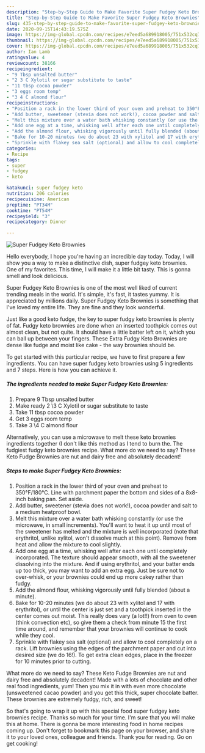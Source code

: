 ```yaml
---
description: "Step-by-Step Guide to Make Favorite Super Fudgey Keto Brownies"
title: "Step-by-Step Guide to Make Favorite Super Fudgey Keto Brownies"
slug: 435-step-by-step-guide-to-make-favorite-super-fudgey-keto-brownies
date: 2020-09-15T14:43:19.575Z
image: https://img-global.cpcdn.com/recipes/e7eed5a689918005/751x532cq70/super-fudgey-keto-brownies-recipe-main-photo.jpg
thumbnail: https://img-global.cpcdn.com/recipes/e7eed5a689918005/751x532cq70/super-fudgey-keto-brownies-recipe-main-photo.jpg
cover: https://img-global.cpcdn.com/recipes/e7eed5a689918005/751x532cq70/super-fudgey-keto-brownies-recipe-main-photo.jpg
author: Ian Lamb
ratingvalue: 4
reviewcount: 38166
recipeingredient:
- "9 Tbsp unsalted butter"
- "2 3 C Xylotil or sugar substitute to taste"
- "11 tbsp cocoa powder"
- "3 eggs room temp"
- "3 4 C almond flour"
recipeinstructions:
- "Position a rack in the lower third of your oven and preheat to 350°F/180°C. Line with parchment paper the bottom and sides of a 8x8-inch baking pan. Set aside."
- "Add butter, sweetener (stevia does not work!), cocoa powder and salt to a medium heatproof bowl."
- "Melt this mixture over a water bath whisking constantly (or use the microwave, in small increments). You&#39;ll want to heat it up until most of the sweetener has melted and the mixture is well incorporated (note that erythritol, unlike xylitol, won&#39;t dissolve much at this point). Remove from heat and allow the mixture to cool slightly."
- "Add one egg at a time, whisking well after each one until completely incorporated. The texture should appear smooth, with all the sweetener dissolving into the mixture. And if using erythritol, and your batter ends up too thick, you may want to add an extra egg. Just be sure not to over-whisk, or your brownies could end up more cakey rather than fudgy."
- "Add the almond flour, whisking vigorously until fully blended (about a minute)."
- "Bake for 10-20 minutes (we do about 23 with xylitol and 17 with erythritol), or until the center is just set and a toothpick inserted in the center comes out moist. This really does vary (a lot!!) from oven to oven (think convection etc), so give them a check from minute 15 the first time around, and remember that your brownies will continue to cook while they cool."
- "Sprinkle with flakey sea salt (optional) and allow to cool completely on a rack. Lift brownies using the edges of the parchment paper and cut into desired size (we do 16!). To get extra clean edges, place in the freezer for 10 minutes prior to cutting."
categories:
- Recipe
tags:
- super
- fudgey
- keto

katakunci: super fudgey keto 
nutrition: 206 calories
recipecuisine: American
preptime: "PT34M"
cooktime: "PT54M"
recipeyield: "3"
recipecategory: Dinner

---
```



![Super Fudgey Keto Brownies](https://img-global.cpcdn.com/recipes/e7eed5a689918005/751x532cq70/super-fudgey-keto-brownies-recipe-main-photo.jpg)

Hello everybody, I hope you're having an incredible day today. Today, I will show you a way to make a distinctive dish, super fudgey keto brownies. One of my favorites. This time, I will make it a little bit tasty. This is gonna smell and look delicious.

Super Fudgey Keto Brownies is one of the most well liked of current trending meals in the world. It's simple, it's fast, it tastes yummy. It is appreciated by millions daily. Super Fudgey Keto Brownies is something that I've loved my entire life. They are fine and they look wonderful.

Just like a good keto fudge, the key to super fudgy keto brownies is plenty of fat. Fudgy keto brownies are done when an inserted toothpick comes out almost clean, but not quite. It should have a little batter left on it, which you can ball up between your fingers. These Extra Fudgy Keto Brownies are dense like fudge and moist like cake - the way brownies should be.


To get started with this particular recipe, we have to first prepare a few ingredients. You can have super fudgey keto brownies using 5 ingredients and 7 steps. Here is how you can achieve it.

<!--inarticleads1-->

##### The ingredients needed to make Super Fudgey Keto Brownies:

1. Prepare 9 Tbsp unsalted butter
1. Make ready 2 \3 C Xylotil or sugar substitute to taste
1. Take 11 tbsp cocoa powder
1. Get 3 eggs room temp
1. Take 3 \4 C almond flour


Alternatively, you can use a microwave to melt these keto brownies ingredients together (I don&#39;t like this method as I tend to burn the. The fudgiest fudgy keto brownies recipe. What more do we need to say? These Keto Fudge Brownies are nut and dairy free and absolutely decadent! 

<!--inarticleads2-->

##### Steps to make Super Fudgey Keto Brownies:

1. Position a rack in the lower third of your oven and preheat to 350°F/180°C. Line with parchment paper the bottom and sides of a 8x8-inch baking pan. Set aside.
1. Add butter, sweetener (stevia does not work!), cocoa powder and salt to a medium heatproof bowl.
1. Melt this mixture over a water bath whisking constantly (or use the microwave, in small increments). You&#39;ll want to heat it up until most of the sweetener has melted and the mixture is well incorporated (note that erythritol, unlike xylitol, won&#39;t dissolve much at this point). Remove from heat and allow the mixture to cool slightly.
1. Add one egg at a time, whisking well after each one until completely incorporated. The texture should appear smooth, with all the sweetener dissolving into the mixture. And if using erythritol, and your batter ends up too thick, you may want to add an extra egg. Just be sure not to over-whisk, or your brownies could end up more cakey rather than fudgy.
1. Add the almond flour, whisking vigorously until fully blended (about a minute).
1. Bake for 10-20 minutes (we do about 23 with xylitol and 17 with erythritol), or until the center is just set and a toothpick inserted in the center comes out moist. This really does vary (a lot!!) from oven to oven (think convection etc), so give them a check from minute 15 the first time around, and remember that your brownies will continue to cook while they cool.
1. Sprinkle with flakey sea salt (optional) and allow to cool completely on a rack. Lift brownies using the edges of the parchment paper and cut into desired size (we do 16!). To get extra clean edges, place in the freezer for 10 minutes prior to cutting.


What more do we need to say? These Keto Fudge Brownies are nut and dairy free and absolutely decadent! Made with a lots of chocolate and other real food ingredients, yum! Then you mix it in with even more chocolate (unsweetened cacao powder) and you get this thick, super chocolate batter. These brownies are extremely fudgy, rich, and sweet! 

So that's going to wrap it up with this special food super fudgey keto brownies recipe. Thanks so much for your time. I'm sure that you will make this at home. There is gonna be more interesting food in home recipes coming up. Don't forget to bookmark this page on your browser, and share it to your loved ones, colleague and friends. Thank you for reading. Go on get cooking!
